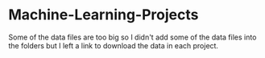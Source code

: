 # Machine-Learning-Projects

Some of the data files are too big so I didn't add some of the data files into the folders but I left a link to download the data in each project.
